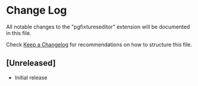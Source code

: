 # Change Log

All notable changes to the "pgfixtureseditor" extension will be documented in this file.

Check [Keep a Changelog](http://keepachangelog.com/) for recommendations on how to structure this file.

## [Unreleased]

- Initial release